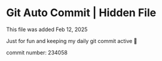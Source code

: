 # Git Auto Commit | Hidden File

This file was added Feb 12, 2025

Just for fun and keeping my daily git commit active 🤪

commit number: 234058
